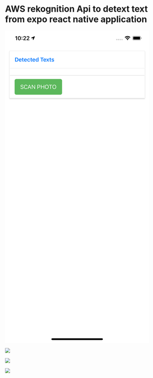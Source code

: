 # AWS rekognition Api to detext text from expo react native application


![](./screenshots/screenshot1.png)

![](../aws-rekognition-expo-react-native/screenshots/screenshot2.png)

![](../aws-rekognition-expo-react-native/screenshots/screenshot3.png)

![](../aws-rekognition-expo-react-native/screenshots/screenshot4.png)
